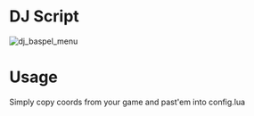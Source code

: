 # DJ Script
![dj_baspel_menu](https://user-images.githubusercontent.com/77331512/182036590-0ff55a84-d5c8-403d-a149-f420a738a63a.png)
# Usage
Simply copy coords from your game and past'em into config.lua
